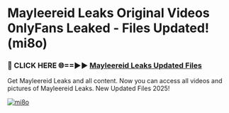 # Mayleereid Leaks Original Videos 0nlyFans Leaked - Files Updated! (mi8o)

<h3>🔴 CLICK HERE 🌐==►► <a href="https://tinyurl.com/2jnfzry5" rel="nofollow">Mayleereid Leaks Updated Files</a></h3>

Get Mayleereid Leaks and all content. Now you can access all videos and pictures of Mayleereid Leaks. New Updated Files 2025!

[![mi8o](https://i.imgur.com/GyGTBgg.gif)](https://tinyurl.com/2jnfzry5)
